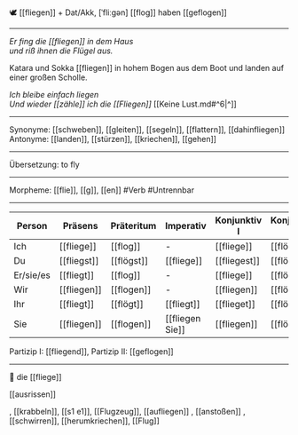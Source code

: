 🕊️ [[fliegen]] + Dat/Akk, [ˈfliːɡən]
[[flog]]
haben [[geflogen]]

---

_Er fing die [[fliegen]] in dem Haus_  
_und riß ihnen die Flügel aus._

Katara und Sokka [[fliegen]] in hohem Bogen aus dem Boot und landen auf einer großen Scholle.

_Ich bleibe einfach liegen_  
_Und wieder [[zähle]] ich die [[Fliegen]]_ [[Keine Lust.md#^6|^]]

---

Synonyme: [[schweben]], [[gleiten]], [[segeln]], [[flattern]], [[dahinfliegen]]
Antonyme: [[landen]], [[stürzen]], [[kriechen]], [[gehen]]

---

Übersetzung: to fly

---

Morpheme: [[flie]], [[g]], [[en]]
#Verb #Untrennbar

---

| Person    | Präsens     | Präteritum | Imperativ       | Konjunktiv I | Konjunktiv II |
| --------- | ----------- | ---------- | --------------- | ------------ | ------------- |
| Ich       | [[fliege]]  | [[flog]]   | -               | [[fliege]]   | [[flöge]]     |
| Du        | [[fliegst]] | [[flögst]] | [[fliege]]      | [[fliegest]] | [[flögest]]   |
| Er/sie/es | [[fliegt]]  | [[flog]]   | -               | [[fliege]]   | [[flöge]]     |
| Wir       | [[fliegen]] | [[flogen]] | -               | [[fliegen]]  | [[flögen]]    |
| Ihr       | [[fliegt]]  | [[flögt]]  | [[fliegt]]      | [[flieget]]  | [[flöget]]    |
| Sie       | [[fliegen]] | [[flogen]] | [[fliegen Sie]] | [[fliegen]]  | [[flögen]]    |

Partizip I: [[fliegend]], Partizip II: [[geflogen]]

---

🔴 die [[fliege]]

[[ausrissen]]

, [[krabbeln]], [[s1 e1]], [[Flugzeug]], [[aufliegen]]
, [[anstoßen]]
, [[schwirren]], [[herumkriechen]], [[Flug]]
